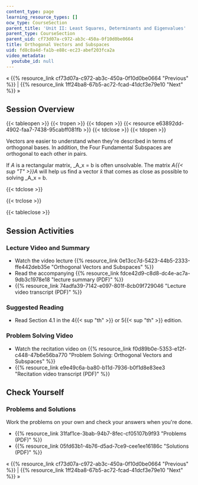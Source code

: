 ```yaml
---
content_type: page
learning_resource_types: []
ocw_type: CourseSection
parent_title: 'Unit II: Least Squares, Determinants and Eigenvalues'
parent_type: CourseSection
parent_uid: cf73d07a-c972-ab3c-450a-0f10d0be0664
title: Orthogonal Vectors and Subspaces
uid: fd8c8a4d-fa1b-e88c-ec23-abef203fca2a
video_metadata:
  youtube_id: null
---
```


« {{% resource_link cf73d07a-c972-ab3c-450a-0f10d0be0664 "Previous" %}} | {{% resource_link 1ff24ba8-67b5-ac72-fcad-41dcf3e79e10 "Next" %}} »

Session Overview
----------------

{{< tableopen >}}
{{< tropen >}}
{{< tdopen >}}
{{< resource e63892dd-4902-faa7-7438-95cabff081fb >}}
{{< tdclose >}}
{{< tdopen >}}


Vectors are easier to understand when they're described in terms of orthogonal bases. In addition, the Four Fundamental Subspaces are orthogonal to each other in pairs.

If _A_ is a rectangular matrix, _A_x = b is often unsolvable. The matrix _A{{< sup "T" >}}A_ will help us find a vector x̂ that comes as close as possible to solving _A_x = b.


{{< tdclose >}}

{{< trclose >}}

{{< tableclose >}}

Session Activities
------------------

### Lecture Video and Summary

*   Watch the video lecture {{% resource_link 0e13cc7d-5423-44b5-2333-ffe442deb35e "Orthogonal Vectors and Subspaces" %}}
*   Read the accompanying {{% resource_link fdce42d9-c8d8-dc4e-ac7a-9db3c1978e18 "lecture summary (PDF)" %}}
*   {{% resource_link 74adfa39-7142-e097-801f-8cb09f729046 "Lecture video transcript (PDF)" %}}

### Suggested Reading

*   Read Section 4.1 in the 4{{< sup "th" >}} or 5{{< sup "th" >}} edition.

### Problem Solving Video

*   Watch the recitation video on {{% resource_link f0d89b0e-5353-e12f-c448-47b6e56ba770 "Problem Solving: Orthogonal Vectors and Subspaces" %}}
*   {{% resource_link e9e49c6a-ba80-b11d-7936-b0f1d8e83ee3 "Recitation video transcript (PDF)" %}}

Check Yourself
--------------

### Problems and Solutions

Work the problems on your own and check your answers when you're done.

*   {{% resource_link 31faf1ce-3bab-94b7-8fec-cf05107b9f93 "Problems (PDF)" %}}
*   {{% resource_link 05fd63b1-4b76-d5ad-7ce9-cee1ee16186c "Solutions (PDF)" %}}

« {{% resource_link cf73d07a-c972-ab3c-450a-0f10d0be0664 "Previous" %}} | {{% resource_link 1ff24ba8-67b5-ac72-fcad-41dcf3e79e10 "Next" %}} »